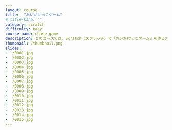 ```yaml
---
layout: course
title:  "おいかけっこゲーム"
# title-kana: ""
category: scratch
difficulty: easy
course-name: chase-game
description: このコースでは、Scratch（スクラッチ）で「おいかけっこゲーム」を作る方法を紹介します。スライドで誰でも簡単に学べるビジュアルプログラミング学習サービス「メクルン」を使って、Scratch（スクラッチ）の学習をはじめよう。
thumbnail: /thumbnail.png
slides:
-  /0001.jpg
-  /0002.jpg
-  /0003.jpg
-  /0004.jpg
-  /0005.jpg
-  /0006.jpg
-  /0007.jpg
-  /0008.jpg
-  /0009.jpg
-  /0010.jpg
-  /0011.jpg
-  /0012.jpg
-  /0013.jpg
-  /0014.jpg
-  /0015.jpg
---
```

